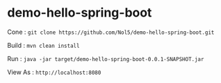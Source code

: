 # demo-hello-spring-boot

Cone : `git clone https://github.com/Nol5/demo-hello-spring-boot.git`

Build : `mvn clean install`

Run : `java -jar target/demo-hello-spring-boot-0.0.1-SNAPSHOT.jar`

View As : `http://localhost:8080`
